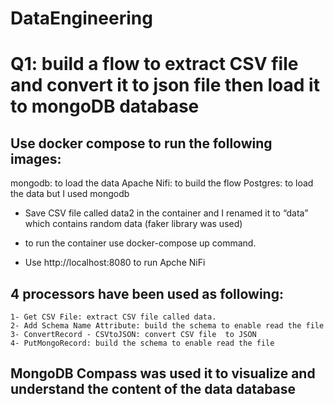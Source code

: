 # DataEngineering
# Q1: build a flow to extract CSV file and convert it to json file then load it to mongoDB database


## Use docker compose to run the following images: 
mongodb: to load the data
Apache Nifi: to build the flow
Postgres: to load the data but I used mongodb

- Save CSV file called data2 in the container and I renamed it to “data” which contains random data (faker library was used)

- to run the container use docker-compose up command.

- Use http://localhost:8080 to run Apche NiFi


## 4 processors have been used as following:
```
1- Get CSV File: extract CSV file called data.
2- Add Schema Name Attribute: build the schema to enable read the file
3- ConvertRecord - CSVtoJSON: convert CSV file  to JSON
4- PutMongoRecord: build the schema to enable read the file
```

## MongoDB Compass was used it to visualize and understand the content of the data database

